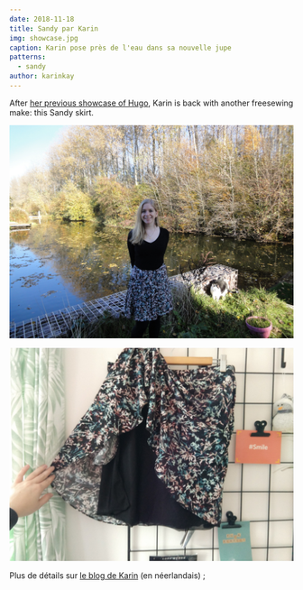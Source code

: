 ```yaml
---
date: 2018-11-18
title: Sandy par Karin
img: showcase.jpg
caption: Karin pose près de l'eau dans sa nouvelle jupe
patterns:
  - sandy
author: karinkay
---
```


After [her previous showcase of Hugo](/showcase/hugo-by-karin), Karin is back with another freesewing make: this Sandy skirt.

![Une autre vue](view2.jpg)

![Une vue de la doublure](view3.jpg)

Plus de détails sur [le blog de Karin](https://www.karinkay.nl/sandy-een-gratis-patroon-voor-een-cirkelrok-op-maat/) (en néerlandais) ;
